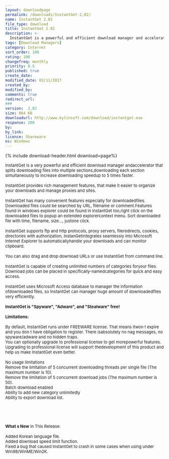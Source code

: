 ```yaml
---
layout: downloadpage
permalink: /downloads/InstantGet-2,02/
name: InstantGet 2.02
file_type: download
title: InstantGet 2.02
description: >-
  InstantGet is a powerful and efficient download manager and accelerator
tags: [Download Managers]
category: Internet
sort_order: 100
rating: 100
changefreq: monthly
priority: 0.5
published: true
create_date: 
modified_date: 03/11/2017
created_by: 
modified_by: 
comments: true
redirect_url: 
### 
version:  2.02
size: 864 KB
downloadurl: http://www.kylinsoft.com/download/instantget.exe
response: 200
by: 
by_link: 
licence: Shareware
os: Windows
---
```


{% include download-header.html download=page%}

<p style="fix-download-text !important">
<p><font size="2"><p>InstantGet is a very powerful and efficient download manager andaccelerator that splits downloading files into multiple sections,downloading each section simultaneously to increase downloading speedup to 5 times faster. <br />
<br />
InstantGet provides rich management features, that make it easier to organize your downloads and manage proxies and sites. <br />
<br />
InstantGet has many convenient features especially for downloadedfiles. Downloaded files could be searched by URL, filename or comment.Features found in windows explorer could be found in InstantGet too,right click on the downloaded files to popup an extended explorercontext menu. Sort downloaded file with time, filename, size..., justone click. <br />
<br />
InstantGet supports ftp and http protocols, proxy servers, fileredirects, cookies, directories with authorization, InstanGetintegrates seamlessly into Microsoft Internet Explorer to automaticallyhandle your downloads and can monitor clipboard. <br />
<br />
You can also drag and drop download URLs or use InstantGet from command line. <br />
<br />
InstantGet is capable of creating unlimited numbers of categories foryour files. Download jobs can be placed in specifically-namedcategories for quick and easy access. <br />
<br />
InstantGet uses Microsoft Access database to manager the information ofdownloaded files, so InstantGet can manager huge amount of downloadedfiles very efficiently.<br />
<br />
<strong>InstantGet is "Spyware", "Adware", and "Stealware" free!</strong><br />
<br />
<span><strong>Limitations:</strong></span><br />
<br />
By default, InstantGet runs under FREEWARE license. That means itwon t expire and you don t have obligation to register. There isabsolutely no nag messages, no spyware/adware and no hidden traps.<br />
You can optionally upgrade to professional license to get morepowerful features. Upgrading to professional license will support thedevelopment of this product and help us make InstantGet even better.<br />
<br />
No usage limitations <br />
Remove the limitation of 5 concurrent downloading threads per single file (The maximum number is 10). <br />
Remove the limitation of 5 concurrent download jobs (The maximum number is 50). <br />
Batch download enabled <br />
Ability to add new category unlimitedly <br />
Ability to export download list.</p>
<!-- google_ad_section_end -->
<p>&#160;</p>
<div class="celltext_big"><br />
<br />
<strong>What s New</strong> in This Release:<br />
<br />
Added Korean language file. <br />
Added download speed limit function. <br />
Fixed a bug that caused InstantGet to crash in some cases when using under Win98/WinME/Win2K.</div></p></p>
